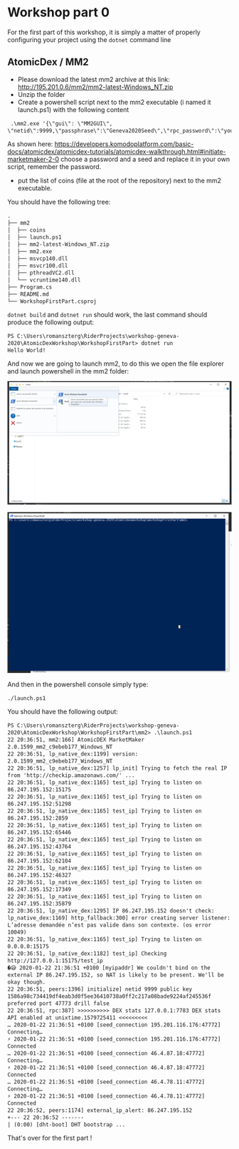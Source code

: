 # Workshop part 0

For the first part of this workshop, it is simply a matter of properly configuring your project using the `dotnet` command line

## AtomicDex / MM2

- Please download the latest mm2 archive at this link: http://195.201.0.6/mm2/mm2-latest-Windows_NT.zip
- Unzip the folder
- Create a powershell script next to the mm2 executable (i named it launch.ps1) with the following content

```pwsh
 .\mm2.exe '{\"gui\": \"MM2GUI\", \"netid\":9999,\"passphrase\":\"Geneva2020Seed\",\"rpc_password\":\"your_passphrase_here\"}'
```

As shown here: https://developers.komodoplatform.com/basic-docs/atomicdex/atomicdex-tutorials/atomicdex-walkthrough.html#initiate-marketmaker-2-0 choose a password and a seed and replace it in your own script, remember the password.

- put the list of coins (file at the root of the repository) next to the mm2 executable.

You should have the following tree:

```                
.
├── mm2
│  ├── coins
│  ├── launch.ps1
│  ├── mm2-latest-Windows_NT.zip
│  ├── mm2.exe
│  ├── msvcp140.dll
│  ├── msvcr100.dll
│  ├── pthreadVC2.dll
│  └── vcruntime140.dll
├── Program.cs
├── README.md
└── WorkshopFirstPart.csproj
```

`dotnet build` and `dotnet run` should work, the last command should produce the following output:

```
PS C:\Users\romanszterg\RiderProjects\workshop-geneva-2020\AtomicDexWorkshop\WorkshopFirstPart> dotnet run
Hello World!
```

And now we are going to launch mm2, to do this we open the file explorer and launch powershell in the mm2 folder:

![alt text](assets/folder.png "Folder")

![alt text](assets/powershell.png "powershell")

And then in the powershell console simply type:

```
./launch.ps1
```

You should have the following output:

```
PS C:\Users\romanszterg\RiderProjects\workshop-geneva-2020\AtomicDexWorkshop\WorkshopFirstPart\mm2> .\launch.ps1
22 20:36:51, mm2:166] AtomicDEX MarketMaker 2.0.1599_mm2_c9ebeb177_Windows_NT
22 20:36:51, lp_native_dex:1199] version: 2.0.1599_mm2_c9ebeb177_Windows_NT
22 20:36:51, lp_native_dex:1257] lp_init] Trying to fetch the real IP from 'http://checkip.amazonaws.com/' ...
22 20:36:51, lp_native_dex:1165] test_ip] Trying to listen on 86.247.195.152:15175
22 20:36:51, lp_native_dex:1165] test_ip] Trying to listen on 86.247.195.152:51298
22 20:36:51, lp_native_dex:1165] test_ip] Trying to listen on 86.247.195.152:2859
22 20:36:51, lp_native_dex:1165] test_ip] Trying to listen on 86.247.195.152:65446
22 20:36:51, lp_native_dex:1165] test_ip] Trying to listen on 86.247.195.152:43764
22 20:36:51, lp_native_dex:1165] test_ip] Trying to listen on 86.247.195.152:62104
22 20:36:51, lp_native_dex:1165] test_ip] Trying to listen on 86.247.195.152:46327
22 20:36:51, lp_native_dex:1165] test_ip] Trying to listen on 86.247.195.152:17349
22 20:36:51, lp_native_dex:1165] test_ip] Trying to listen on 86.247.195.152:35879
22 20:36:51, lp_native_dex:1295] IP 86.247.195.152 doesn't check: lp_native_dex:1169] http_fallback:300] error creating server listener: L’adresse demandée n’est pas valide dans son contexte. (os error 10049)
22 20:36:51, lp_native_dex:1165] test_ip] Trying to listen on 0.0.0.0:15175
22 20:36:51, lp_native_dex:1182] test_ip] Checking http://127.0.0.1:15175/test_ip
�😅 2020-01-22 21:36:51 +0100 [myipaddr] We couldn't bind on the external IP 86.247.195.152, so NAT is likely to be present. We'll be okay though.
22 20:36:51, peers:1396] initialize] netid 9999 public key 1586a98c734419df4eab3d0f5ee36410738a0ff2c217a08bade9224af245536f preferred port 47773 drill false
22 20:36:51, rpc:387] >>>>>>>>>> DEX stats 127.0.0.1:7783 DEX stats API enabled at unixtime.1579725411 <<<<<<<<<
… 2020-01-22 21:36:51 +0100 [seed_connection 195.201.116.176:47772] Connecting…
⚡ 2020-01-22 21:36:51 +0100 [seed_connection 195.201.116.176:47772] Connected
… 2020-01-22 21:36:51 +0100 [seed_connection 46.4.87.18:47772] Connecting…    
⚡ 2020-01-22 21:36:51 +0100 [seed_connection 46.4.87.18:47772] Connected 
… 2020-01-22 21:36:51 +0100 [seed_connection 46.4.78.11:47772] Connecting…
⚡ 2020-01-22 21:36:51 +0100 [seed_connection 46.4.78.11:47772] Connected
22 20:36:52, peers:1174] external_ip_alert: 86.247.195.152
+--- 22 20:36:52 -------
| (0:00) [dht-boot] DHT bootstrap ...
```

That's over for the first part !








